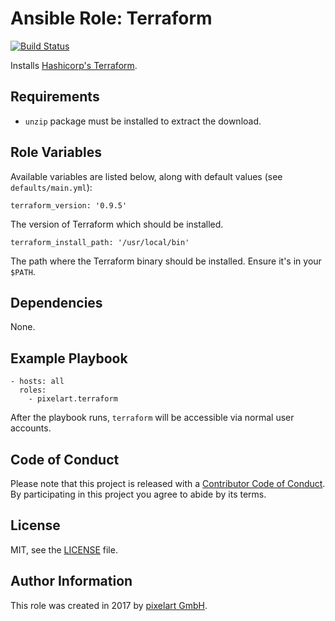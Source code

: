 # Ansible Role: Terraform

[![Build Status](https://travis-ci.org/pixelart/ansible-role-terraform.svg?branch=master)](https://travis-ci.org/pixelart/ansible-role-terraform)

Installs [Hashicorp's Terraform](https://www.terraform.io/).

## Requirements

  - `unzip` package must be installed to extract the download.

## Role Variables

Available variables are listed below, along with default values (see `defaults/main.yml`):

    terraform_version: '0.9.5'

The version of Terraform which should be installed.

    terraform_install_path: '/usr/local/bin'

The path where the Terraform binary should be installed. Ensure it's in your `$PATH`.

## Dependencies

None.

## Example Playbook

    - hosts: all
      roles:
        - pixelart.terraform

After the playbook runs, `terraform` will be accessible via normal user accounts.

## Code of Conduct

Please note that this project is released with a [Contributor Code of Conduct](CODE_OF_CONDUCT.md). By participating in this project you agree to abide by its terms.

## License

MIT, see the [LICENSE](LICENSE) file.

## Author Information

This role was created in 2017 by [pixelart GmbH](https://www.pixelart.at/).
